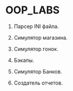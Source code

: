 # OOP_LABS
1. Парсер INI файла.

2. Симулятор магазина.

3. Симулятор гонок.

4. Бэкапы.

5. Симулятор Банков.

6. Создатель отчетов.